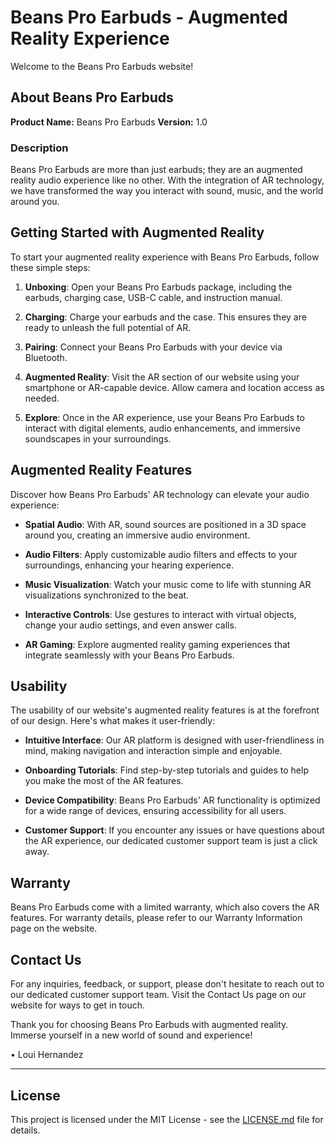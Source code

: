 # Beans Pro Earbuds - Augmented Reality Experience

Welcome to the Beans Pro Earbuds website!

## About Beans Pro Earbuds

**Product Name:** Beans Pro Earbuds
**Version:** 1.0

### Description

Beans Pro Earbuds are more than just earbuds; they are an augmented reality audio experience like no other. With the integration of AR technology, we have transformed the way you interact with sound, music, and the world around you.

## Getting Started with Augmented Reality

To start your augmented reality experience with Beans Pro Earbuds, follow these simple steps:

1. **Unboxing**: Open your Beans Pro Earbuds package, including the earbuds, charging case, USB-C cable, and instruction manual.

2. **Charging**: Charge your earbuds and the case. This ensures they are ready to unleash the full potential of AR.

3. **Pairing**: Connect your Beans Pro Earbuds with your device via Bluetooth.

4. **Augmented Reality**: Visit the AR section of our website using your smartphone or AR-capable device. Allow camera and location access as needed.

5. **Explore**: Once in the AR experience, use your Beans Pro Earbuds to interact with digital elements, audio enhancements, and immersive soundscapes in your surroundings.

## Augmented Reality Features

Discover how Beans Pro Earbuds' AR technology can elevate your audio experience:

- **Spatial Audio**: With AR, sound sources are positioned in a 3D space around you, creating an immersive audio environment.

- **Audio Filters**: Apply customizable audio filters and effects to your surroundings, enhancing your hearing experience.

- **Music Visualization**: Watch your music come to life with stunning AR visualizations synchronized to the beat.

- **Interactive Controls**: Use gestures to interact with virtual objects, change your audio settings, and even answer calls.

- **AR Gaming**: Explore augmented reality gaming experiences that integrate seamlessly with your Beans Pro Earbuds.

## Usability

The usability of our website's augmented reality features is at the forefront of our design. Here's what makes it user-friendly:

- **Intuitive Interface**: Our AR platform is designed with user-friendliness in mind, making navigation and interaction simple and enjoyable.

- **Onboarding Tutorials**: Find step-by-step tutorials and guides to help you make the most of the AR features.

- **Device Compatibility**: Beans Pro Earbuds' AR functionality is optimized for a wide range of devices, ensuring accessibility for all users.

- **Customer Support**: If you encounter any issues or have questions about the AR experience, our dedicated customer support team is just a click away.

## Warranty

Beans Pro Earbuds come with a limited warranty, which also covers the AR features. For warranty details, please refer to our Warranty Information page on the website.

## Contact Us

For any inquiries, feedback, or support, please don't hesitate to reach out to our dedicated customer support team. Visit the Contact Us page on our website for ways to get in touch.

Thank you for choosing Beans Pro Earbuds with augmented reality. Immerse yourself in a new world of sound and experience!

• Loui Hernandez

---

## License
This project is licensed under the MIT License - see the [LICENSE.md](LICENSE.md) file for details.